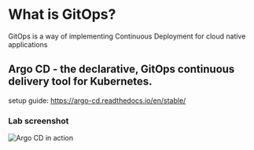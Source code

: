 # What is GitOps?
GitOps is a way of implementing Continuous Deployment for cloud native applications

## Argo CD - the declarative, GitOps continuous delivery tool for Kubernetes.
setup guide: https://argo-cd.readthedocs.io/en/stable/

### Lab screenshot
![Argo CD in action](https://user-images.githubusercontent.com/73134659/152646369-c0d1624b-0cee-4c8b-b224-e354abcbe58d.JPG)



